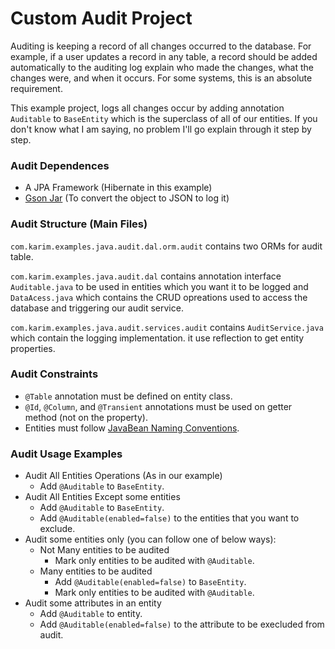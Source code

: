 # Custom Audit Project
Auditing is keeping a record of all changes occurred to the database. For example, if a user updates a record in any table, a record should be added automatically to the auditing log explain who made the changes, what the changes were, and when it occurs. For some systems, this is an absolute requirement.

This example project, logs all changes occur by adding annotation `Auditable` to `BaseEntity` which is the superclass of all of our entities. If you don't know what I am saying, no problem I'll go explain through it step by step.


### Audit Dependences
* A JPA Framework (Hibernate in this example)
* [Gson Jar](https://google.github.io/gson/apidocs/com/google/gson/Gson.html) (To convert the object to JSON to log it)


### Audit Structure (Main Files)
`com.karim.examples.java.audit.dal.orm.audit` contains two ORMs for audit table.

`com.karim.examples.java.audit.dal` contains annotation interface `Auditable.java` to be used in entities which you want it to be logged and `DataAcess.java` which contains the CRUD opreations used to access the database and triggering our audit service.

`com.karim.examples.java.audit.services.audit` contains `AuditService.java` which contain the logging implementation. it use reflection to get entity properties.


### Audit Constraints
* `@Table` annotation must be defined on entity class.
* `@Id`, `@Column`, and `@Transient` annotations must be used on getter method (not on the property).
* Entities must follow [JavaBean Naming Conventions](https://docstore.mik.ua/orelly/java-ent/jnut/ch06_02.htm).


### Audit Usage Examples
* Audit All Entities Operations (As in our example)
  * Add `@Auditable` to `BaseEntity`.
* Audit All Entities Except some entities
  * Add `@Auditable` to `BaseEntity`.
  * Add `@Auditable(enabled=false)` to the entities that you want to exclude.
* Audit some entities only (you can follow one of below ways):
  * Not Many entities to be audited
    * Mark only entities to be audited with `@Auditable`.
  * Many entities to be audited
    * Add `@Auditable(enabled=false)` to `BaseEntity`.
    * Mark only entities to be audited with `@Auditable`.
* Audit some attributes in an entity
  * Add `@Auditable` to entity.
  * Add `@Auditable(enabled=false)` to the attribute to be execluded from audit.
